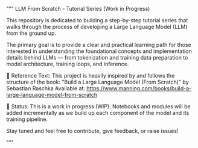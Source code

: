 """
LLM From Scratch - Tutorial Series (Work in Progress)

This repository is dedicated to building a step-by-step tutorial series
that walks through the process of developing a Large Language Model (LLM) from the ground up.

The primary goal is to provide a clear and practical learning path for those interested
in understanding the foundational concepts and implementation details behind LLMs —
from tokenization and training data preparation to model architecture, training loops, and inference.

📘 Reference Text:
This project is heavily inspired by and follows the structure of the book:
"Build a Large Language Model (From Scratch)" by Sebastian Raschka
Available at: https://www.manning.com/books/build-a-large-language-model-from-scratch

🚧 Status:
This is a work in progress (WIP). Notebooks and modules will be added incrementally
as we build up each component of the model and its training pipeline.

Stay tuned and feel free to contribute, give feedback, or raise issues!

"""
